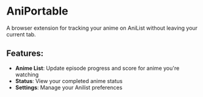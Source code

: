 # AniPortable

A browser extension for tracking your anime on AniList without leaving your current tab.

## Features:
- **Anime List**: Update episode progress and score for anime you're watching
- **Status**: View your completed anime status
- **Settings**: Manage your Anilist preferences